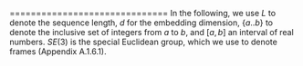 
==============================
In the following, we use $L$ to denote the sequence length, $d$ for the embedding dimension, $\{a . . b\}$ to denote the inclusive set of integers from $a$ to $b$, and $[a, b]$ an interval of real numbers. $S E(3)$ is the special Euclidean group, which we use to denote frames (Appendix A.1.6.1).